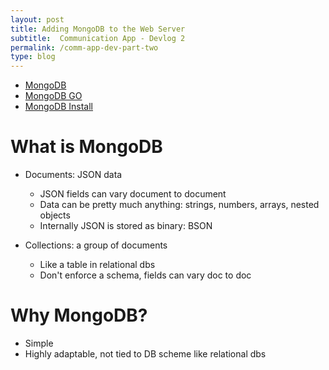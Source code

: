 ```yaml
---
layout: post
title: Adding MongoDB to the Web Server
subtitle:  Communication App - Devlog 2
permalink: /comm-app-dev-part-two
type: blog
---
```


- [MongoDB](https://www.mongodb.com/basics)
- [MongoDB GO](https://www.mongodb.com/blog/post/mongodb-go-driver-tutorial)
- [MongoDB Install](https://docs.mongodb.com/guides/server/install/)

# What is MongoDB

- Documents: JSON data 
    - JSON fields can vary document to document
    - Data can be pretty much anything: strings, numbers, arrays, nested objects
    - Internally JSON is stored as binary: BSON

- Collections: a group of documents
    - Like a table in relational dbs
    - Don't enforce a schema, fields can vary doc to doc



# Why MongoDB?

- Simple
- Highly adaptable, not tied to DB scheme like relational dbs